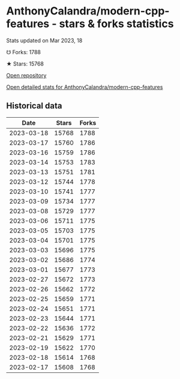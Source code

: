 # AnthonyCalandra/modern-cpp-features - stars & forks statistics

Stats updated on Mar 2023, 18

☋ Forks: 1788

★ Stars: 15768

[Open repository](https://github.com/AnthonyCalandra/modern-cpp-features)

[Open detailed stats for AnthonyCalandra/modern-cpp-features](https://reviewgithub.com/rep/AnthonyCalandra/modern-cpp-features)

## Historical data
| Date | Stars | Forks |
|------|-------|-------|
| 2023-03-18 | 15768 | 1788 | 
| 2023-03-17 | 15760 | 1786 | 
| 2023-03-16 | 15759 | 1786 | 
| 2023-03-14 | 15753 | 1783 | 
| 2023-03-13 | 15751 | 1781 | 
| 2023-03-12 | 15744 | 1778 | 
| 2023-03-10 | 15741 | 1777 | 
| 2023-03-09 | 15734 | 1777 | 
| 2023-03-08 | 15729 | 1777 | 
| 2023-03-06 | 15711 | 1775 | 
| 2023-03-05 | 15703 | 1775 | 
| 2023-03-04 | 15701 | 1775 | 
| 2023-03-03 | 15696 | 1775 | 
| 2023-03-02 | 15686 | 1774 | 
| 2023-03-01 | 15677 | 1773 | 
| 2023-02-27 | 15672 | 1773 | 
| 2023-02-26 | 15662 | 1772 | 
| 2023-02-25 | 15659 | 1771 | 
| 2023-02-24 | 15651 | 1771 | 
| 2023-02-23 | 15644 | 1771 | 
| 2023-02-22 | 15636 | 1772 | 
| 2023-02-21 | 15629 | 1771 | 
| 2023-02-19 | 15622 | 1770 | 
| 2023-02-18 | 15614 | 1768 | 
| 2023-02-17 | 15608 | 1768 | 

